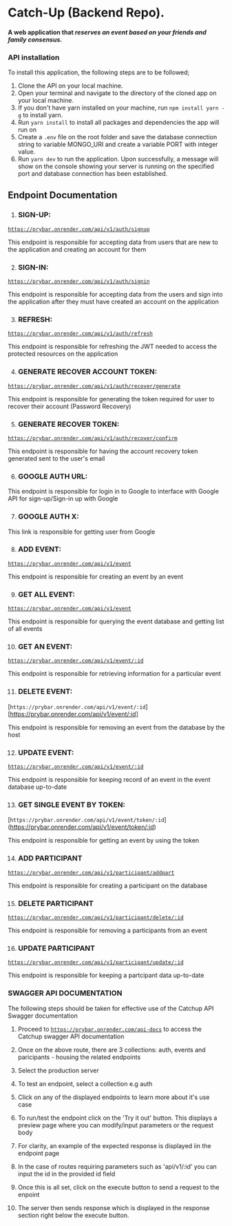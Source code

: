 
# Catch-Up (Backend Repo).

#### A web application that _reserves an event based on your friends and family consensus._

### API installation

To install this application, the following steps are to be followed;

1. Clone the API on your local machine.
2. Open your terminal and navigate to the directory of the cloned app on your local machine.
3. If you don't have yarn installed on your machine, run `npm install yarn -g` to install yarn.
4. Run `yarn install` to install all packages and dependencies the app will run on
5. Create a `.env` file on the root folder and save the database connection string to variable MONGO_URI and create a variable PORT with integer value.
6. Run `yarn dev` to run the application. Upon successfully, a message will show on the console showing your server is running on the specified port and database connection has been established.




## Endpoint Documentation

1. ### SIGN-UP:
[`https://prybar.onrender.com/api/v1/auth/signup`](https://prybar.onrender.com/api/v1/auth/signup)

This endpoint is responsible for accepting data from users that are new to the application and creating an account for them

2. ### SIGN-IN:
[`https://prybar.onrender.com/api/v1/auth/signin`](https://prybar.onrender.com/api/v1/auth/signin)

This endpoint is responsible for accepting data from the users and sign into the application after they must have created an account on the application

3. ### REFRESH:
[`https://prybar.onrender.com/api/v1/auth/refresh`](https://prybar.onrender.com/api/v1/auth/refresh)

This endpoint is responsible for refreshing the JWT needed to access the protected resources on the application

4. ### GENERATE RECOVER ACCOUNT TOKEN:
[`https://prybar.onrender.com/api/v1/auth/recover/generate`](https://prybar.onrender.com/api/v1/auth/recover/generate)

This endpoint is responsible for generating the token required for user to recover their account (Password Recovery)

5. ### GENERATE RECOVER TOKEN:
[`https://prybar.onrender.com/api/v1/auth/recover/confirm`](https://prybar.onrender.com/api/v1/auth/recover/confirm)

This endpoint is responsible for having the account recovery token generated sent to the user's email


6. ### GOOGLE AUTH URL:


This endpoint is responsible for login in to Google to interface with Google API for sign-up/Sign-in up with Google

7. ### GOOGLE AUTH X:

This link is responsible for getting user from Google

8. ### ADD EVENT:
[`https://prybar.onrender.com/api/v1/event`](https://prybar.onrender.com/api/v1/event)

This endpoint is responsible for creating an event by an event

9. ### GET ALL EVENT:
[`https://prybar.onrender.com/api/v1/event`](https://prybar.onrender.com/api/v1/event)

This endpoint is responsible for querying the event database and getting list of all events

10. ### GET AN EVENT:
[`https://prybar.onrender.com/api/v1/event/:id`](https://prybar.onrender.com/api/v1/event/:id)

This endpoint is responsible for retrieving information for a particular event

11. ### DELETE EVENT:
[`https://prybar.onrender.com/api/v1/event/:id`][https://prybar.onrender.com/api/v1/event/:id]

This endpoint is responsible for removing an event from the database by the host

12. ### UPDATE EVENT:
[`https://prybar.onrender.com/api/v1/event/:id`](https://prybar.onrender.com/api/v1/event/:id)

This endpoint is responsible for keeping record of an event in the event database up-to-date

13. ### GET SINGLE EVENT BY TOKEN:
[`https://prybar.onrender.com/api/v1/event/token/:id`]
(https://prybar.onrender.com/api/v1/event/token/:id)



This endpoint is responsible for getting an event by using the token

14. ### ADD PARTICIPANT
[`https://prybar.onrender.com/api/v1/participant/addpart`](https://prybar.onrender.com/api/v1/participant/addpart)

This endpoint is responsible for creating a participant on the database

15. ### DELETE PARTICIPANT
[`https://prybar.onrender.com/api/v1/participant/delete/:id`](https://prybar.onrender.com/api/v1/participant/delete/:id)

This endpoint is responsible for removing a participants from an event

16. ### UPDATE PARTICIPANT
[`https://prybar.onrender.com/api/v1/participant/update/:id`](https://prybar.onrender.com/api/v1/participant/update/:id)

This endpoint is responsible for keeping a partcipant data up-to-date




### SWAGGER API DOCUMENTATION

The following steps should be taken for effective use of the Catchup API Swagger documentation

1. Proceed to [`https://prybar.onrender.com/api-docs`](https://prybar.onrender.com/api-docs) to access the Catchup swagger API documentation

2. Once on the above route, there are 3 collections: auth, events and paricipants - housing the related endpoints

3. Select the production server

4. To test an endpoint, select a collection e.g auth

5. Click on any of the displayed endpoints to learn more about it's use case

6. To run/test the endpoint click on the 'Try it out' button. This displays a preview page where you can modify/input parameters or the request body

7. For clarity, an example of the expected response is displayed iin the endpoint page

8. In the case of routes requiring parameters such as 'api/v1/:id' you can input the id in the provided id field

9. Once this is all set, click on the execute button to send a request to the enpoint

10. The server then sends response which is displayed in the response section right below the execute button.






